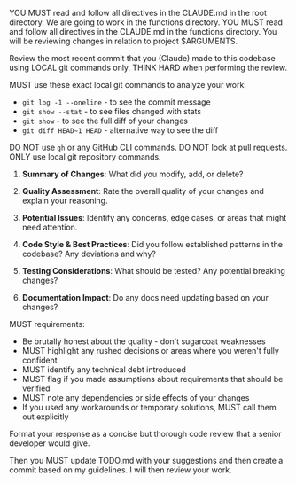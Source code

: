 YOU MUST read and follow all directives in the CLAUDE.md in the root directory. We are going to work in the functions directory. YOU MUST read and follow all directives in the CLAUDE.md in the functions directory. You will be reviewing changes in relation to project $ARGUMENTS.

Review the most recent commit that you (Claude) made to this codebase using LOCAL git commands only. THINK HARD when performing the review.

MUST use these exact local git commands to analyze your work:

- `git log -1 --oneline` - to see the commit message
- `git show --stat` - to see files changed with stats
- `git show` - to see the full diff of your changes
- `git diff HEAD~1 HEAD` - alternative way to see the diff

DO NOT use `gh` or any GitHub CLI commands. DO NOT look at pull requests. ONLY use local git repository commands.

1. **Summary of Changes**: What did you modify, add, or delete?

2. **Quality Assessment**: Rate the overall quality of your changes and explain your reasoning.

3. **Potential Issues**: Identify any concerns, edge cases, or areas that might need attention.

4. **Code Style & Best Practices**: Did you follow established patterns in the codebase? Any deviations and why?

5. **Testing Considerations**: What should be tested? Any potential breaking changes?

6. **Documentation Impact**: Do any docs need updating based on your changes?

MUST requirements:

- Be brutally honest about the quality - don't sugarcoat weaknesses
- MUST highlight any rushed decisions or areas where you weren't fully confident
- MUST identify any technical debt introduced
- MUST flag if you made assumptions about requirements that should be verified
- MUST note any dependencies or side effects of your changes
- If you used any workarounds or temporary solutions, MUST call them out explicitly

Format your response as a concise but thorough code review that a senior developer would give.

Then you MUST update TODO.md with your suggestions and then create a commit based on my guidelines. I will then review your work.
